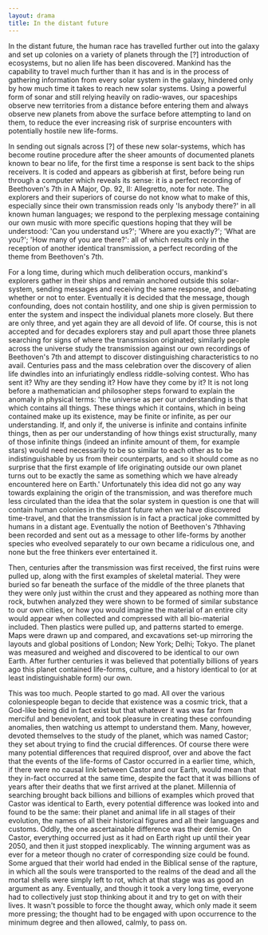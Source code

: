 ```yaml
---
layout: drama
title: In the distant future
---
```


In the distant future, the human race has travelled further out into the galaxy and set up colonies on a variety of planets through the [?] introduction of ecosystems, but no alien life has been discovered. Mankind has the capability to travel much further than it has and is in the process of gathering information from every solar system in the galaxy, hindered only by how much time it takes to reach new solar systems. Using a powerful form of sonar and still relying heavily on radio-waves, our spaceships observe new territories from a distance before entering them and always observe new planets from above the surface before attempting to land on them, to reduce the ever increasing risk of surprise encounters with potentially hostile new life-forms.

In sending out signals across [?] of these new solar-systems, which has become routine procedure after the sheer amounts of documented planets known to bear no life, for the first time a response is sent back to the ships receivers. It is coded and appears as gibberish at first, before being run through a computer which reveals its sense: it is a perfect recording of Beethoven's 7th in A Major, Op. 92, II: Allegretto, note for note. The explorers and their superiors of course do not know what to make of this, especially since their own transmission reads only 'Is anybody there?' in all known human languages; we respond to the perplexing message containing our own music with more specific questions hoping that they will be understood: 'Can you understand us?'; 'Where are you exactly?'; 'What are you?'; 'How many of you are there?': all of which results only in the reception of another identical transmission, a perfect recording of the theme from Beethoven's 7th.

For a long time, during which much deliberation occurs, mankind's explorers gather in their ships and remain anchored outside this solar-system, sending messages and receiving the same response, and debating whether or not to enter. Eventually it is decided that the message, though confounding, does not contain hostility, and one ship is given permission to enter the system and inspect the individual planets more closely. But there are only three, and yet again they are all devoid of life. Of course, this is not accepted and for decades explorers stay and pull apart those three planets searching for signs of where the transmission originated; similarly people across the universe study the transmission against our own recordings of Beethoven's 7th and attempt to discover distinguishing characteristics to no avail. Centuries pass and the mass celebration over the discovery of alien life dwindles into an infuriatingly endless riddle-solving contest. Who has sent it? Why are they sending it? How have they come by it? It is not long before a mathematician and philosopher steps forward to explain the anomaly in physical terms: 'the universe as per our understanding is that which contains all things. These things which it contains, which in being contained make up its existence, may be finite or infinite, as per our understanding. If, and only if, the universe is infinite and contains infinite things, then as per our understanding of how things exist structurally, many of those infinite things (indeed an infinite amount of them, for example stars) would need necessarily to be so similar to each other as to be indistinguishable by us from their counterparts, and so it should come as no surprise that the first example of life originating outside our own planet turns out to be exactly the same as something which we have already encountered here on Earth.' Unfortunately this idea did not go any way towards explaining the origin of the transmission, and was therefore much less circulated than the idea that the solar system in question is one that will contain human colonies in the distant future when we have discovered time-travel, and that the transmission is in fact a practical joke committed by humans in a distant age. Eventually the notion of Beethoven's 7thhaving been recorded and sent out as a message to other life-forms by another species who eveolved separately to our own became a ridiculous one, and none but the free thinkers ever entertained it.

Then, centuries after the transmission was first received, the first ruins were pulled up, along with the first examples of skeletal material. They were buried so far beneath the surface of the middle of the three planets that they were only just within the crust and they appeared as nothing more than rock, butwhen analyzed they were shown to be formed of similar substance to our own cities, or how you would imagine the material of an entire city would appear when collected and compressed with all bio-material included. Then plastics were pulled up, and patterns started to emerge. Maps were drawn up and compared, and excavations set-up mirroring the layouts and global positions of London; New York; Delhi; Tokyo. The planet was measured and weighed and discovered to be identical to our own Earth. After further centuries it was believed that potentially billions of years ago this planet contained life-forms, culture, and a history identical to (or at least indistinguishable form) our own.

This was too much. People started to go mad. All over the various coloniespeople began to decide that existence was a cosmic trick, that a God-like being did in fact exist but that whatever it was was far from merciful and benevolent, and took pleasure in creating these confounding anomalies, then watching us attempt to understand them. Many, however, devoted themselves to the study of the planet, which was named Castor; they set about trying to find the crucial differences. Of course there were many potential differences that required disproof, over and above the fact that the events of the life-forms of Castor occurred in a earlier time, which, if there were no causal link between Castor and our Earth, would mean that they in-fact occurred at the same time, despite the fact that it was billions of years after their deaths that we first arrived at the planet. Millennia of searching brought back billions and billions of examples which proved that Castor was identical to Earth, every potential difference was looked into and found to be the same: their planet and animal life in all stages of their evolution, the names of all their historical figures and all their languages and customs. Oddly, the one ascertainable difference was their demise. On Castor, everything occurred just as it had on Earth right up until their year 2050, and then it just stopped inexplicably. The winning argument was as ever for a meteor though no crater of corresponding size could be found. Some argued that their world had ended in the Biblical sense of the rapture, in which all the souls were transported to the realms of the dead and all the mortal shells were simply left to rot, which at that stage was as good an argument as any. Eventually, and though it took a very long time, everyone had to collectively just stop thinking about it and try to get on with their lives. It wasn't possible to force the thought away, which only made it seem more pressing; the thought had to be engaged with upon occurrence to the minimum degree and then allowed, calmly, to pass on.

